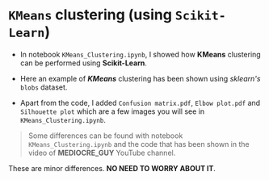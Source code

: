 # `KMeans` clustering (using `Scikit-Learn`)

* In notebook `KMeans_Clustering.ipynb`, I showed how __KMeans__ clustering can be performed using **Scikit-Learn**.

* Here an example of _**KMeans**_ clustering has been shown using _sklearn's_ `blobs` dataset.
 
* Apart from the code, I added `Confusion matrix.pdf`, `Elbow plot.pdf` and `Silhouette plot` which are a few images you will see in `KMeans_Clustering.ipynb`.

> Some differences can be found with notebook `KMeans_Clustering.ipynb` and the code that has been shown in the video of __MEDIOCRE_GUY__ YouTube channel.

These are minor differences. __NO NEED TO WORRY ABOUT IT__.
